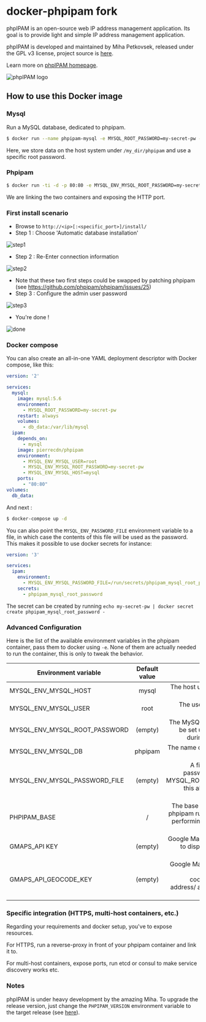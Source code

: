 # docker-phpipam fork

phpIPAM is an open-source web IP address management application. Its goal is to provide light and simple IP address management application.

phpIPAM is developed and maintained by Miha Petkovsek, released under the GPL v3 license, project source is [here](https://github.com/phpipam/phpipam).

Learn more on [phpIPAM homepage](http://phpipam.net).

![phpIPAM logo](http://phpipam.net/wp-content/uploads/2014/12/phpipam_logo_small.png)

## How to use this Docker image

### Mysql

Run a MySQL database, dedicated to phpipam.

```bash
$ docker run --name phpipam-mysql -e MYSQL_ROOT_PASSWORD=my-secret-pw -v /my_dir/phpipam:/var/lib/mysql -d mysql:5.6
```

Here, we store data on the host system under `/my_dir/phpipam` and use a specific root password.

### Phpipam

```bash
$ docker run -ti -d -p 80:80 -e MYSQL_ENV_MYSQL_ROOT_PASSWORD=my-secret-pw --name ipam --link phpipam-mysql:mysql pierrecdn/phpipam
```

We are linking the two containers and exposing the HTTP port.

### First install scenario

* Browse to `http://<ip>[:<specific_port>]/install/`
* Step 1 : Choose 'Automatic database installation'

![step1](https://cloud.githubusercontent.com/assets/4225738/8746785/01758b9e-2c8d-11e5-8643-7f5862c75efe.png)

* Step 2 : Re-Enter connection information

![step2](https://cloud.githubusercontent.com/assets/4225738/8746789/0ad367e2-2c8d-11e5-80bb-f5093801e139.png)

* Note that these two first steps could be swapped by patching phpipam (see https://github.com/phpipam/phpipam/issues/25)
* Step 3 : Configure the admin user password

![step3](https://cloud.githubusercontent.com/assets/4225738/8746790/0c434bf6-2c8d-11e5-9ae7-b7d1021b7aa0.png)

* You're done !

![done](https://cloud.githubusercontent.com/assets/4225738/8746792/0d6fa34e-2c8d-11e5-8002-3793361ae34d.png)

### Docker compose

You can also create an all-in-one YAML deployment descriptor with Docker compose, like this:

```yaml
version: '2'

services:
  mysql:
    image: mysql:5.6
    environment:
      - MYSQL_ROOT_PASSWORD=my-secret-pw
    restart: always
    volumes:
      - db_data:/var/lib/mysql
  ipam:
    depends_on:
      - mysql
    image: pierrecdn/phpipam
    environment:
      - MYSQL_ENV_MYSQL_USER=root
      - MYSQL_ENV_MYSQL_ROOT_PASSWORD=my-secret-pw
      - MYSQL_ENV_MYSQL_HOST=mysql
    ports:
      - "80:80"
volumes:
  db_data:
```

And next :

```bash
$ docker-compose up -d
```

You can also point the `MYSQL_ENV_PASSWORD_FILE` environment variable to a file,
in which case the contents of this file will be used as the password.
This makes it possible to use docker secrets for instance:

```yaml
version: '3'

services:
  ipam:
    environment:
      - MYSQL_ENV_MYSQL_PASSWORD_FILE=/run/secrets/phpipam_mysql_root_password
    secrets:
      - phpipam_mysql_root_password
```

The secret can be created by running `echo my-secret-pw | docker secret create phpipam_mysql_root_password -`

### Advanced Configuration

Here is the list of the available environment variables in the phpipam container, pass them to docker using `-e`.
None of them are actually needed to run the container, this is only to tweak the behavior.

| Environment variable           | Default value | Description                                                                                              |
| ------------------------------ |:-------------:| --------------------------------------------------------------------------------------------------------:|
| MYSQL_ENV_MYSQL_HOST           | mysql         | The host used to reach the MySQL instance                                                                |
| MYSQL_ENV_MYSQL_USER           | root          | The user to connect the MySQL instance                                                                   |
| MYSQL_ENV_MYSQL_ROOT_PASSWORD  | (empty)       | The MySQL password. Can be set using the Web UI during the first install                                 |
| MYSQL_ENV_MYSQL_DB             | phpipam       | The name of the MySQL DB to connect to                                                                   |
| MYSQL_ENV_MYSQL_PASSWORD_FILE  | (empty)       | A file containing the password (if not using MYSQL_ROOT_PASSWORD) this allows to leverage docker secrets |
| PHPIPAM_BASE                   | /             | The base URI under which phpipam runs. Useful when performing rewrites with a reverse-proxy              |
| GMAPS_API KEY                  | (empty)       | Google Maps API Key, used to display maps of your devices                                                |
| GMAPS_API_GEOCODE_KEY          | (empty)       | Google Maps Geocode API Key, used to find coordinates from an address/ a location of your device         |

### Specific integration (HTTPS, multi-host containers, etc.)

Regarding your requirements and docker setup, you've to expose resources.

For HTTPS, run a reverse-proxy in front of your phpipam container and link it to.

For multi-host containers, expose ports, run etcd or consul to make service discovery works etc.

### Notes

phpIPAM is under heavy development by the amazing Miha.
To upgrade the release version, just change the `PHPIPAM_VERSION` environment variable to the target release (see [here](https://github.com/phpipam/phpipam/releases)).
